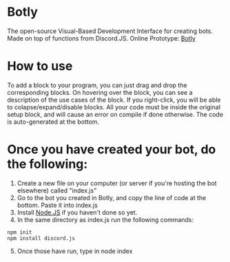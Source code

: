 # Botly
The open-source Visual-Based Development Interface for creating bots. Made on top of functions from Discord.JS. Online Prototype: [Botly](https://botly-56339.web.app)

# How to use
To add a block to your program, you can just drag and drop the corresponding blocks. On hovering over the block, you can see a description of the use cases of the block. If you right-click, you will be able to colapse/expand/disable blocks. All your code must be inside the original setup block, and will cause an error on compile if done otherwise. The code is auto-generated at the bottom. 

# Once you have created your bot, do the following:
1) Create a new file on your computer (or server if you're hosting the bot elsewhere) called "index.js"
2) Go to the bot you created in Botly, and copy the line of code at the bottom. Paste it into index.js
3) Install [Node.JS](https://nodejs.org/en/) if you haven't done so yet.
4) In the same directory as index.js run the following commands:  
  ```
  npm init 
  npm install discord.js
  ```
5) Once those have run, type in node index
